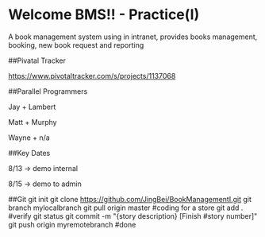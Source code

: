 Welcome BMS!! - Practice(I)
================

A book management system using in intranet, provides books management, booking, new book request and reporting


##Pivatal Tracker

https://www.pivotaltracker.com/s/projects/1137068


##Parallel Programmers

Jay + Lambert

Matt + Murphy

Wayne + n/a


##Key Dates

8/13 -> demo internal

8/15 -> demo to admin


##Git
	git init
	git clone https://github.com/JingBei/BookManagementI.git
	git branch mylocalbranch
	git pull origin master
	#coding for a store
	git add .
	#verify
	git status 
	git commit -m "{story description} [Finish #story number]"
	git push origin myremotebranch
	#done
